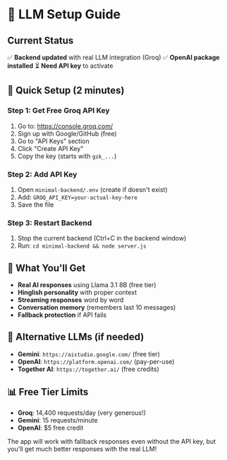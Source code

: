 # 🤖 LLM Setup Guide

## Current Status
✅ **Backend updated** with real LLM integration (Groq)
✅ **OpenAI package installed**
⏳ **Need API key** to activate

## 🚀 Quick Setup (2 minutes)

### Step 1: Get Free Groq API Key
1. Go to: https://console.groq.com/
2. Sign up with Google/GitHub (free)
3. Go to "API Keys" section
4. Click "Create API Key"
5. Copy the key (starts with `gsk_...`)

### Step 2: Add API Key
1. Open `minimal-backend/.env` (create if doesn't exist)
2. Add: `GROQ_API_KEY=your-actual-key-here`
3. Save the file

### Step 3: Restart Backend
1. Stop the current backend (Ctrl+C in the backend window)
2. Run: `cd minimal-backend && node server.js`

## 🎯 What You'll Get
- **Real AI responses** using Llama 3.1 8B (free tier)
- **Hinglish personality** with proper context
- **Streaming responses** word by word
- **Conversation memory** (remembers last 10 messages)
- **Fallback protection** if API fails

## 🔧 Alternative LLMs (if needed)
- **Gemini**: `https://aistudio.google.com/` (free tier)
- **OpenAI**: `https://platform.openai.com/` (pay-per-use)
- **Together AI**: `https://together.ai/` (free credits)

## 📊 Free Tier Limits
- **Groq**: 14,400 requests/day (very generous!)
- **Gemini**: 15 requests/minute
- **OpenAI**: $5 free credit

The app will work with fallback responses even without the API key, but you'll get much better responses with the real LLM!
